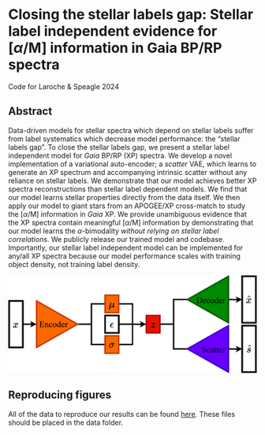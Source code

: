 # Closing the stellar labels gap: Stellar label independent evidence for [$`\alpha`$/M] information in Gaia BP/RP spectra
Code for Laroche &amp; Speagle 2024

## Abstract

Data-driven models for stellar spectra which depend on stellar labels suffer from label systematics which decrease model performance: the “stellar labels gap”. To close the stellar labels gap, we present a stellar label independent model for *Gaia* BP/RP (XP) spectra. We develop a novel implementation of a variational auto-encoder; a *scatter* VAE, which learns to generate an XP spectrum and accompanying intrinsic scatter without any reliance on stellar labels. We demonstrate that our model achieves better XP spectra reconstructions than stellar label dependent models. We find that our model learns stellar properties directly from the data itself. We then apply our model to giant stars from an APOGEE/XP cross-match to study the [$`\alpha`$/M] information in *Gaia* XP. We provide unambiguous evidence that the XP spectra contain meaningful [$`\alpha`$/M] information by demonstrating that our model learns the $`\alpha`$-bimodality *without relying on stellar label correlations*. We publicly release our trained model and codebase. Importantly, our stellar label independent model can be implemented for any/all XP spectra because our model performance scales with training object density, not training label density.

![model arch](https://github.com/AlexLaroche7/xp_vae/blob/main/figures/svae_arch.png)

## Reproducing figures
All of the data to reproduce our results can be found [here](https://zenodo.org/records/10951393). These files should be placed in the data folder.
